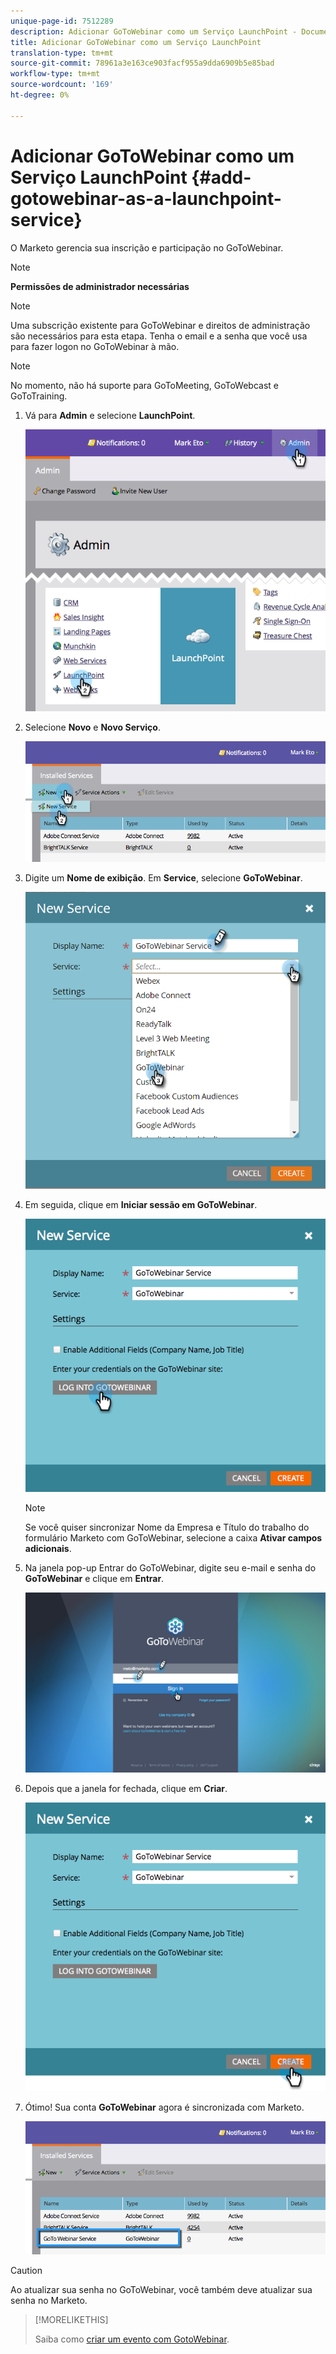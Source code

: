 ```yaml
---
unique-page-id: 7512289
description: Adicionar GoToWebinar como um Serviço LaunchPoint - Documentos do Marketing - Documentação do produto
title: Adicionar GoToWebinar como um Serviço LaunchPoint
translation-type: tm+mt
source-git-commit: 78961a3e163ce903facf955a9dda6909b5e85bad
workflow-type: tm+mt
source-wordcount: '169'
ht-degree: 0%

---
```



# Adicionar GoToWebinar como um Serviço LaunchPoint {#add-gotowebinar-as-a-launchpoint-service}

O Marketo gerencia sua inscrição e participação no GoToWebinar.

>[!NOTE]
>
>**Permissões de administrador necessárias**

>[!NOTE]
>
>Uma subscrição existente para GoToWebinar e direitos de administração são necessários para esta etapa. Tenha o email e a senha que você usa para fazer logon no GoToWebinar à mão.

>[!NOTE]
>
>No momento, não há suporte para GoToMeeting, GoToWebcast e GoToTraining.

1. Vá para **Admin** e selecione **LaunchPoint**.

   ![](assets/image2015-4-22-15-3a33-3a47.png)

1. Selecione **Novo** e **Novo Serviço**.

   ![](assets/new-service-gotowebinar.png)

1. Digite um **Nome de exibição**. Em **Service**, selecione **GoToWebinar**.

   ![](assets/new-service-goto-webinar1.png)

1. Em seguida, clique em **Iniciar sessão em GoToWebinar**.

   ![](assets/image2015-4-22-15-3a57-3a59.png)

   >[!NOTE]
   >
   >Se você quiser sincronizar Nome da Empresa e Título do trabalho do formulário Marketo com GoToWebinar, selecione a caixa **Ativar campos adicionais**.

1. Na janela pop-up Entrar do GoToWebinar, digite seu e-mail e senha do **GoToWebinar** e clique em **Entrar**.

   ![](assets/image2015-4-22-15-3a52-3a31.png)

1. Depois que a janela for fechada, clique em **Criar**.

   ![](assets/image2015-4-22-15-3a57-3a43.png)

1. Ótimo! Sua conta **GoToWebinar** agora é sincronizada com Marketo.

   ![](assets/goto-webinar.png)

>[!CAUTION]
>
>Ao atualizar sua senha no GoToWebinar, você também deve atualizar sua senha no Marketo.

>[!MORELIKETHIS]
>
>Saiba como [criar um evento com GotoWebinar](/help/marketo/product-docs/demand-generation/events/create-an-event/create-an-event-with-gotowebinar.md).
